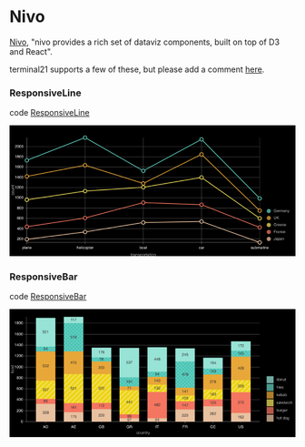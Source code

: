 # Nivo

[Nivo](https://nivo.rocks/), "nivo provides a rich set of dataviz components, built on top of D3 and React".

terminal21 supports a few of these, but please add a comment [here](https://github.com/kostaskougios/terminal21-restapi/discussions/3).

### ResponsiveLine

code [ResponsiveLine](../examples/src/main/scala/tests/nivo/ResponsiveLineChart.scala)

![RL](images/nivo/responsiveline.png)

### ResponsiveBar

code [ResponsiveBar](../examples/src/main/scala/tests/nivo/ResponsiveBarChart.scala)

![RB](images/nivo/responsivebar.png)


